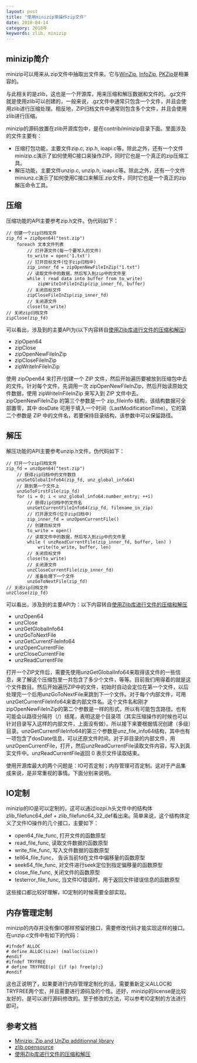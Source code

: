 ```yaml
---
layout: post
title: "使用minizip来操作zip文件"
date: 2018-04-14
category: 2018年
keywords: zlib, minizip
---
```


## minizip简介

minizip可以用来从.zip文件中抽取出文件来。它与[WinZip](http://www.winzip.com/), [InfoZip](http://www.freesoftware.com/pub/infozip/), [PKZip](http://www.pkware.com/)是相兼容的。

与此相关的是zlib，这也是一个开源库，用来压缩和解压数据和文件的。.gz文件就是使用zlib可以创建的，一般来说，.gz文件中通常只包含一个文件，并且会使用zlib进行压缩处理。相反地，ZIP归档文件中通常则包含多个文件，并且会使用zlib进行压缩。

minizip的源码放置在zlib开源库包中，是在contrib/minizip目录下面。里面涉及的文件主要有：

* 压缩打包功能，主要文件zip.c, zip.h, ioapi.c等。除此之外，还有一个文件minizip.c演示了如何使用C接口来操作ZIP，同时它也是一个真正的zip压缩工具。
* 解压功能，主要文件unzip.c, unzip.h, ioapi.c等。除此之外，还有一个文件miniunz.c演示了如何使用C接口来解压.zip文件，同时它也是一个真正的zip解压命令工具。

## 压缩

压缩功能的API主要参考zip.h文件。伪代码如下：

```
// 创建一个zip归档文件
zip_fd = zipOpen64("test.zip")
    foreach 文本文件列表
        // 打开源文件(每一个要写入的文件)
        to_write = open('1.txt')
        // 打开目标文件(位于zip归档中)
        zip_inner_fd = zipOpenNewFileInZip("1.txt")
        // 读取文件中的数据，然后写入到zip中的文件里
        while ( read data into buffer from to_write)
            zipWriteInFileInZip(zip_inner_fd, buffer)
        // 关闭目标文件
        zipCloseFileInZip(zip_inner_fd)
        // 关闭源文件
        close(to_write)
// 关闭zip归档文件
zipClose(zip_fd)

```

可以看出，涉及到的主要API为(以下内容转自[使用Zlib库进行文件的压缩和解压](https://www.jianshu.com/p/cca8e5c858fc))

* zipOpen64
* zipClose
* zipOpenNewFileInZip
* zipCloseFileInZip
* zipWriteInFileInZip

使用 zipOpen64 来打开/创建一个 ZIP 文件，然后开始遍历要被放到压缩包中去的文件。针对每个文件，先调用一次 zipOpenNewFileInZip，然后开始读原始文件数据，使用 zipWriteInFileInZip 来写入到 ZIP 文件中去。zipOpenNewFileInZip 的第三个参数是一个 zip_fileinfo 结构，该结构数据可全部置零，其中 dosDate 可用于填入一个时间（LastModificationTime）。它的第二个参数是 ZIP 中的文件名，若要保持目录结构，该参数中可以保留路径。

## 解压

解压功能的API主要参考unzip.h文件。伪代码如下：

```
// 打开一个zip归档文件
zip_fd = unzOpen64("test.zip")
    // 获得zip归档中的文件数目
    unzGetGlobalInfo64(zip_fd, unz_global_info64)
    // 跳到第一个文件上
    unzGoToFirstFile(zip_fd)
    for (i = 0; i < unz_global_info64.number_entry; ++i)
        // 获得zip归档中的文件名
        unzGetCurrentFileInfo64(zip_fd, filename_in_zip)
        // 打开源文件(位于zip归档中)
        zip_inner_fd = unzOpenCurrentFile()
        // 创建目标文件
        to_write = open()
        // 读取文件中的数据，然后写入到zip中的文件里
        while ( unzReadCurrentFile(zip_inner_fd, buffer, len) )
            write(to_write, buffer, len)
        // 关闭目标文件
        close(to_write)
        // 关闭源文件
        unzCloseCurrentFile(zip_inner_fd)
        // 准备处理下一个文件
        unzGoToNextFile(zip_fd)
// 关闭zip归档文件
unzClose(zip_fd)

```

可以看出，涉及到的主要API为：以下内容转自[使用Zlib库进行文件的压缩和解压](https://www.jianshu.com/p/cca8e5c858fc)

* unzOpen64
* unzClose
* unzGetGlobalInfo64
* unzGoToNextFile
* unzGetCurrentFileInfo64
* unzOpenCurrentFile
* unzCloseCurrentFile
* unzReadCurrentFile

打开一个ZIP文件后，需要先使用unzGetGlobalInfo64来取得该文件的一些信息，来了解这个压缩包里一共包含了多少个文件，等等。目前我们用得着的就是这个文件数目。然后开始遍历ZIP中的文件，初始时自动会定位在第一个文件，以后处理完一个后用unzGoToNextFile来跳到下一个文件。对于每个内部文件，可用unzGetCurrentFileInfo64来查内部文件名。这个文件名和刚才zipOpenNewFileInZip的第二个参数是一样的形式，所以有可能包含路径。也有可能会以路径分隔符（/）结尾，表明这是个目录项（其实压缩操作的时候也可以针对目录写入这样的内部文件，上面没有做）。所以接下来要根据情况创建（多级）目录。unzGetCurrentFileInfo64的第三个参数是unz_file_info64结构，其中也有一项包含了dosDate信息，可以还原文件时间。对于非目录的内部文件，用 unzOpenCurrentFile，打开，然后unzReadCurrentFile读取文件内容，写入到真实文件中。unzReadCurrentFile返回 0 表示文件读取结束。

使用开源库最大的两个问题是：IO可否定制；内存管理可否定制。这对于产品集成来说，是非常重视的事情。下面分别来说明。

## IO定制

minizip的IO是可以定制的，这可以通过iozpi.h头文件中的结构体zlib\_filefunc64_def +   zlib\_filefunc64\_32\_def看出来。简单来说，这个结构体定义了文件IO操作的几个接口，主要如下：

* open64_file_func, 打开文件的函数原型
* read_file_func, 读取文件数据的函数原型
* write_file_func, 写入文件数据的函数原型
* tell64_file_func， 告诉当前fd在文件中偏移量的函数原型
* seek64_file_func, 对文件进行seek定位到指定偏移量的函数原型
* close_file_func, 关闭文件的函数原型
* testerror_file_func, 当文件IO错误时，用于返回文件错误信息的函数原型

这些接口都比较好理解，IO定制的时候需要全部实现。

## 内存管理定制

minizip的内存并没有像IO那样预留好接口，需要修改代码才能实现这样的接口。在unzip.c文件中有如下的代码：

```
#ifndef ALLOC
# define ALLOC(size) (malloc(size))
#endif
#ifndef TRYFREE
# define TRYFREE(p) {if (p) free(p);}
#endif
```

这也正说明了，如果要进行内存管理定制化的话，需要重新定义ALLOC和TRYFREE两个宏，并且需要进行源码及的个性。还好，minizip的license是比较友好的，是可以进行源码修改的。至于修改的方法，可以参考IO定制的方法进行即可。


## 参考文档
* [Minizip: Zip and UnZip additionnal library](http://www.winimage.com/zLibDll/minizip.html)
* [zlib opensource](https://www.zlib.net)
* [使用Zlib库进行文件的压缩和解压](https://www.jianshu.com/p/cca8e5c858fc)